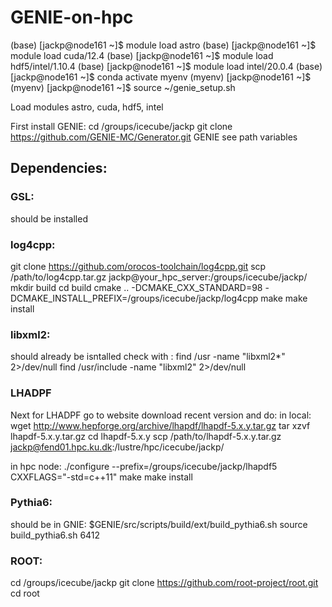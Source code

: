 # GENIE-on-hpc
(base) [jackp@node161 ~]$ module load astro
(base) [jackp@node161 ~]$ module load cuda/12.4
(base) [jackp@node161 ~]$ module load hdf5/intel/1.10.4
(base) [jackp@node161 ~]$ module load intel/20.0.4
(base) [jackp@node161 ~]$ conda activate myenv
(myenv) [jackp@node161 ~]$ 
(myenv) [jackp@node161 ~]$ source ~/genie_setup.sh


Load modules astro, cuda, hdf5, intel

First install GENIE: 
cd /groups/icecube/jackp
git clone https://github.com/GENIE-MC/Generator.git GENIE
see path variables 

## Dependencies:
### GSL:
should be installed

### log4cpp:
git clone https://github.com/orocos-toolchain/log4cpp.git
scp /path/to/log4cpp.tar.gz jackp@your_hpc_server:/groups/icecube/jackp/
mkdir build
cd build
cmake .. -DCMAKE_CXX_STANDARD=98 -DCMAKE_INSTALL_PREFIX=/groups/icecube/jackp/log4cpp
make
make install

### libxml2:
should already be isntalled check with :
find /usr -name "libxml2*" 2>/dev/null
find /usr/include -name "libxml2" 2>/dev/null

### LHADPF
Next for LHADPF go to website download recent version and do:
in local:
wget http://www.hepforge.org/archive/lhapdf/lhapdf-5.x.y.tar.gz
tar xzvf lhapdf-5.x.y.tar.gz
cd lhapdf-5.x.y
scp /path/to/lhapdf-5.x.y.tar.gz jackp@fend01.hpc.ku.dk:/lustre/hpc/icecube/jackp/

in hpc node:
./configure --prefix=/groups/icecube/jackp/lhapdf5 CXXFLAGS="-std=c++11"
make
make install

### Pythia6:
should be in GNIE:
$GENIE/src/scripts/build/ext/build_pythia6.sh
source build_pythia6.sh 6412 


### ROOT:
cd /groups/icecube/jackp
git clone https://github.com/root-project/root.git
cd root
